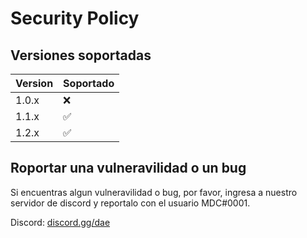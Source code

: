 # Security Policy

## Versiones soportadas

| Version | Soportado          |
| ------- | ------------------ |
| 1.0.x   | :x:                |
| 1.1.x   | :white_check_mark: |
| 1.2.x   | :white_check_mark: |

## Roportar una vulneravilidad o un bug

Si encuentras algun vulneravilidad o bug, por favor, ingresa a nuestro servidor de discord y reportalo con el usuario MDC#0001.

Discord: [discord.gg/dae](discord.gg/dae)